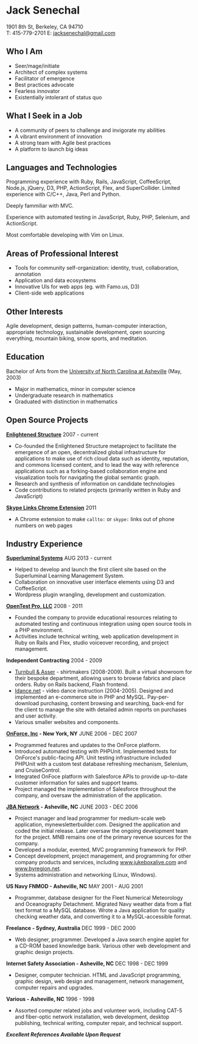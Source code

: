 Jack Senechal
=============

1901 8th St, Berkeley, CA 94710  
T: 415-779-2701 E: <jacksenechal@gmail.com>

Who I Am
--------

- Seer/mage/initiate
- Architect of complex systems
- Facilitator of emergence
- Best practices advocate
- Fearless innovator
- Existentially intolerant of status quo

What I Seek in a Job
--------------------

- A community of peers to challenge and invigorate my abilities
- A vibrant environment of innovation
- A strong team with Agile best practices
- A platform to launch big ideas

Languages and Technologies
--------------------------

Programming experience with Ruby, Rails, JavaScript, CoffeeScript, Node.js, jQuery, D3, PHP,
ActionScript, Flex, and SuperCollider. Limited experience with C/C++, Java, Perl and Python.

Deeply fammiliar with MVC.

Experience with automated testing in JavaScript, Ruby, PHP, Selenium, and ActionScript.

Most comfortable developing with Vim on Linux.

Areas of Professional Interest
------------------------------

- Tools for community self-organization: identity, trust, collaboration, annotation
- Application and data ecosystems
- Innovative UIs for web apps (eg. with Famo.us, D3)
- Client-side web applications

Other Interests
---------------

Agile development, design patterns, human-computer interaction, appropriate technology,
sustainable development, open sourcing everything, mountain biking, snow sports, and meditation.

Education
---------

Bachelor of Arts from the [University of North Carolina at Asheville][]
(May, 2003)

-   Major in mathematics, minor in computer science
-   Undergraduate research in mathematics
-   Graduated with distinction in mathematics

Open Source Projects
--------------------

**[Enlightened Structure][]** 2007 - current

-   Co-founded the Enlightened Structure metaproject to facilitate the emergence
    of an open, decentralized global infrastructure for applications to make use
    of rich cloud data such as identity, reputation, and commons licensed
    content, and to lead the way with reference applications such as a
    forking-based collaboration engine and visualization tools for navigating
    the global semantic graph.
-   Research and synthesis of information on candidate technologies
-   Code contributions to related projects (primarily written in Ruby and
    JavaScript)

**[Skype Links Chrome Extension][]** 2011

-   A Chrome extension to make `callto:` or `skype:` links out of phone numbers on web pages

Industry Experience
-------------------

**[Superluminal Systems][]** AUG 2013 - current

-   Helped to develop and launch the first client site based on the Superluminal
    Learning Management System.
-   Collaboration on innovative user interface elements using D3 and
    CoffeeScript.
-   Wordpress plugin wrangling, development and customization.

**[OpenTest Pro, LLC][]** 2008 - 2011

-   Founded the company to provide educational resources relating to automated
    testing and continuous integration using open source tools in a PHP
    environment.
-   Activities include technical writing, web application development in Ruby on
    Rails and Flex, studio voiceover recording, and project management.

**Independent Contracting** 2004 - 2009

-   [Turnbull & Asser][] - shirtmakers (2008-2009). Built a virtual showroom for
    their bespoke department, allowing users to browse fabrics and place orders.
    Ruby on Rails backend, Flash frontend.
-   [Idance.net][] - video dance instruction (2004-2005). Designed and
    implemented an e-commerce site in PHP and MySQL. Pay-per-download
    purchasing, content browsing and searching, back-end for the client to
    manage the site with detailed admin reports on purchases and user activity.
-   Various smaller websites and components.

**[OnForce, Inc][] - New York, NY** JUNE 2006 - DEC 2007

-   Programmed features and updates to the OnForce platform.
-   Introduced automated testing with PHPUnit. Implemented tests for OnForce's
    public-facing API. Unit testing infrastructure included PHPUnit with a
    custom test database refreshing mechanism, Selenium, and CruiseControl.
-   Integrated OnFoce platform with Salesforce APIs to provide up-to-date
    customer information for sales and support teams.
-   Project managed the implementation of Salesforce throughout the company, and
    oversaw the administration of the application.

**[JBA Network][] - Asheville, NC** JUNE 2003 - DEC 2006

-   Project manager and lead programmer for medium-scale web application,
    mynewsletterbuilder.com. Designed the application and coded the initial
    release. Later oversaw the ongoing development team for the project. MNB
    remains one of the primary revenue sources for the company.
-   Developed a modular, evented, MVC programming framework for PHP.
-   Concept development, project management, and programming for other company
    products and services, including www.jukeboxalive.com and www.byregion.net.
-   Systems administration and networking (Linux, Windows).

**US Navy FNMOD - Asheville, NC** MAY 2001 - AUG 2001

-   Programmer, database designer for the Fleet Numerical Meteorology and
    Oceanography Detachment. Migrated Navy weather data from a flat text format
    to a MySQL database. Wrote a Java application for quality checking weather
    data, and converting it to a MySQL-accessible format.

**Freelance - Sydney, Australia** DEC 1999 - DEC 2000

-   Web designer, programmer. Developed a Java search engine applet for a CD-ROM
    based knowledge bank. Various other web development and graphic design
    projects.

**Internet Safety Association - Asheville, NC** DEC 1998 - DEC 1999

-   Designer, computer technician. HTML and JavaScript programming, graphic
    design, web design and management, network management, computer repairs and
    upgrades.

**Various - Asheville, NC** 1996 - 1998

-   Assorted computer related jobs and volunteer work, including CAT-5 and
    fiber-optic network installation, web development, desktop publishing,
    technical writing, computer repair, and technical support.

***Excellent References Available Upon Request***

[University of North Carolina at Asheville]: http://unca.edu
[Enlightened Structure]: http://enlightenedstructure.org
[Superluminal Systems]: http://superluminal.is/
[OpenTest Pro, LLC]: http://opentestpro.com
[Turnbull & Asser]: http://turnbullandasser.com
[Idance.net]: http://idance.net
[OnForce, Inc]: http://onforce.com
[JBA Network]: http://jbanetwork.com
[Skype Links Chrome Extension]: https://chrome.google.com/webstore/detail/skype-links/epbmllnadbdnppblcebkkmapkinkdchd
